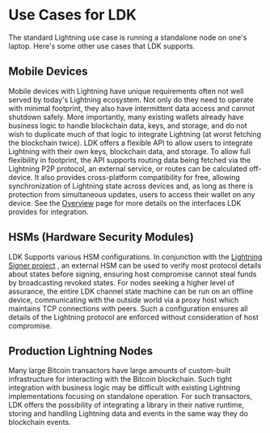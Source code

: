 # Use Cases for LDK

The standard Lightning use case is running a standalone node on one's laptop.
Here's some other use cases that LDK supports.

## Mobile Devices

Mobile devices with Lightning have unique requirements often not well served by
today's Lightning ecosystem. Not only do they need to operate with minimal
footprint, they also have intermittent data access and cannot shutdown safely.
More importantly, many existing wallets already have business logic to handle
blockchain data, keys, and storage, and do not wish to duplicate much of that
logic to integrate Lightning (at worst fetching the blockchain twice). LDK
offers a flexible API to allow users to integrate Lightning with their own keys,
blockchain data, and storage. To allow full flexibility in footprint, the API
supports routing data being fetched via the Lightning P2P protocol, an external
service, or routes can be calculated off-device. It also provides cross-platform
compatibility for free, allowing synchronization of Lightning state across
devices and, as long as there is protection from simultaneous updates, users to
access their wallet on any device. See the [Overview](../../overview/architecture) page for more
details on the interfaces LDK provides for integration.

## HSMs (Hardware Security Modules)

LDK Supports various HSM configurations. In conjunction with the [Lightning
Signer project](https://github.com/lightning-signer/) , an external HSM can be
used to verify most protocol details about states before signing, ensuring host
compromise cannot steal funds by broadcasting revoked states. For nodes seeking
a higher level of assurance, the entire LDK channel state machine can
be run on an offline device, communicating with the outside world via a proxy
host which maintains TCP connections with peers. Such a configuration ensures
all details of the Lightning protocol are enforced without consideration of host
compromise.

## Production Lightning Nodes

Many large Bitcoin transactors have large amounts of custom-built infrastructure
for interacting with the Bitcoin blockchain. Such tight integration with
business logic may be difficult with existing Lightning implementations focusing
on standalone operation. For such transactors, LDK offers the possibility of
integrating a library in their native runtime, storing and handling Lightning
data and events in the same way they do blockchain events.
